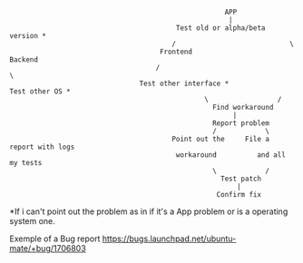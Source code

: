                                                          APP
                                                          |
                                             Test old or alpha/beta version *
                                            /                            \
                                         Frontend                       Backend
                                        /                                   \
                                    Test other interface *             Test other OS *
                                                    \                 /
                                                      Find workaround
                                                           |
                                                      Report problem
                                                      /            \
                                            Point out the     File a report with logs 
                                             workaround          and all my tests
                                                      \            /
                                                        Test patch
                                                            |
                                                       Confirm fix
                                                                     
                                                                     
 *If i can't point out the problem as in if it's a App problem or is a operating system one.
 
 
 
 Exemple of a Bug report
 https://bugs.launchpad.net/ubuntu-mate/+bug/1706803
 
